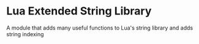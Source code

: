 # Lua Extended String Library
A module that adds many useful functions to Lua's string library and adds string indexing
